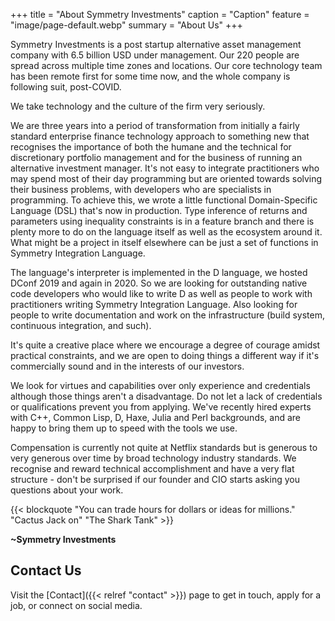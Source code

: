 +++
title = "About Symmetry Investments"
caption = "Caption"
feature = "image/page-default.webp"
summary = "About Us"
+++

Symmetry Investments is a post startup alternative asset management company with 6.5 billion USD under management. Our 220 people are spread across multiple time zones and locations. Our core technology team has been remote first for some time now, and the whole company is following suit, post-COVID.

We take technology and the culture of the firm very seriously.

We are three years into a period of transformation from initially a fairly standard enterprise finance technology approach to something new that recognises the importance of both the humane and the technical for discretionary portfolio management and for the business of running an alternative investment manager.
It's not easy to integrate practitioners who may spend most of their day programming but are oriented towards solving their business problems, with developers who are specialists in programming. To achieve this, we wrote a little functional Domain-Specific Language (DSL) that's now in production. Type inference of returns and parameters using inequality constraints is in a feature branch and there is plenty more to do on the language itself as well as the ecosystem around it. What might be a project in itself elsewhere can be just a set of functions in Symmetry Integration Language.

The language's interpreter is implemented in the D language, we hosted DConf 2019 and again in 2020. So we are looking for outstanding native code developers who would like to write D as well as people to work with practitioners writing Symmetry Integration Language. Also looking for people to write documentation and work on the infrastructure (build system, continuous integration, and such).

It's quite a creative place where we encourage a degree of courage amidst practical constraints, and we are open to doing things a different way if it's commercially sound and in the interests of our investors.

We look for virtues and capabilities over only experience and credentials although those things aren't a disadvantage. Do not let a lack of credentials or qualifications prevent you from applying. We've recently hired experts with C++, Common Lisp, D, Haxe, Julia and Perl backgrounds, and are happy to bring them up to speed with the tools we use.

Compensation is currently not quite at Netflix standards but is generous to very generous over time by broad technology industry standards. We recognise and reward technical accomplishment and have a very flat structure - don't be surprised if our founder and CIO starts asking you questions about your work.

{{< blockquote "You can trade hours for dollars or ideas for millions." "Cactus Jack on" "The Shark Tank" >}}

__~Symmetry Investments__

## Contact Us

Visit the [Contact]({{< relref "contact" >}}) page to get in touch, apply for a job, or connect on social media.
